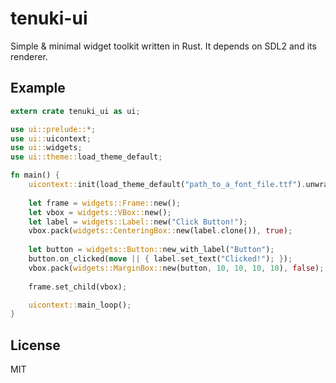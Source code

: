 # tenuki-ui
Simple &amp; minimal widget toolkit written in Rust. It depends on SDL2 and its renderer.

## Example

```Rust
extern crate tenuki_ui as ui;

use ui::prelude::*;
use ui::uicontext;
use ui::widgets;
use ui::theme::load_theme_default;

fn main() {
    uicontext::init(load_theme_default("path_to_a_font_file.ttf").unwrap()).unwrap();
    
    let frame = widgets::Frame::new();
    let vbox = widgets::VBox::new();
    let label = widgets::Label::new("Click Button!");
    vbox.pack(widgets::CenteringBox::new(label.clone()), true);
    
    let button = widgets::Button::new_with_label("Button");
    button.on_clicked(move || { label.set_text("Clicked!"); });
    vbox.pack(widgets::MarginBox::new(button, 10, 10, 10, 10), false);
    
    frame.set_child(vbox);

    uicontext::main_loop();
}
```

## License
MIT
